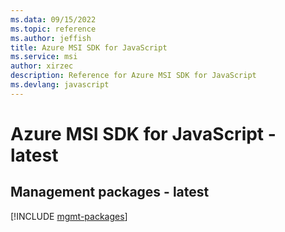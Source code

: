 ```yaml
---
ms.data: 09/15/2022
ms.topic: reference
ms.author: jeffish
title: Azure MSI SDK for JavaScript
ms.service: msi
author: xirzec
description: Reference for Azure MSI SDK for JavaScript
ms.devlang: javascript
---
```

# Azure MSI SDK for JavaScript - latest

## Management packages - latest
[!INCLUDE [mgmt-packages](msi-mgmt-index.md)]